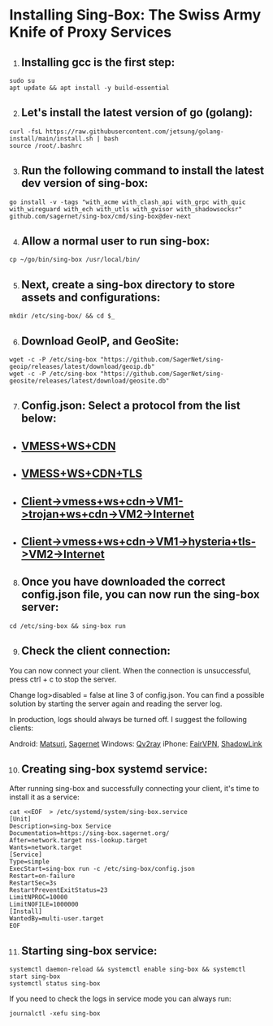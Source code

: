 
# Installing Sing-Box: The Swiss Army Knife of Proxy Services
  
  
1. ## Installing gcc is the first step:
```
sudo su
apt update && apt install -y build-essential
```
  
2. ## Let's install the latest version of go (golang):
  
```
curl -fsL https://raw.githubusercontent.com/jetsung/golang-install/main/install.sh | bash
source /root/.bashrc
```
3. ## Run the following command to install the latest dev version of sing-box:
  
```
go install -v -tags "with_acme with_clash_api with_grpc with_quic with_wireguard with_ech with_utls with_gvisor with_shadowsocksr" github.com/sagernet/sing-box/cmd/sing-box@dev-next
```
  
4. ## Allow a normal user to run sing-box:
  
```
cp ~/go/bin/sing-box /usr/local/bin/
```
  
5. ## Next, create a sing-box directory to store assets and configurations:
```
mkdir /etc/sing-box/ && cd $_
```
6. ## Download GeoIP, and GeoSite:
```
wget -c -P /etc/sing-box "https://github.com/SagerNet/sing-geoip/releases/latest/download/geoip.db"
wget -c -P /etc/sing-box "https://github.com/SagerNet/sing-geosite/releases/latest/download/geosite.db"
```
7. ## Config.json: Select a protocol from the list below:
  
 - ## [VMESS+WS+CDN](https://github.com/bitcoinvps/sing-box-easy/tree/main/sing-box-config/vmess-ws-cdn)
 - ## [VMESS+WS+CDN+TLS](https://github.com/bitcoinvps/sing-box-easy/tree/main/sing-box-config/vmess-ws-cdn-tls)
 - ## [Client->vmess+ws+cdn->VM1->trojan+ws+cdn->VM2->Internet](https://github.com/bitcoinvps/sing-box-easy/tree/main/sing-box-config/iran-multi-hop)
 - ## [Client->vmess+ws+cdn->VM1->hysteria+tls->VM2->Internet](https://github.com/bitcoinvps/sing-box-easy/tree/main/sing-box-config/vm1-vm2-hysteria-multi-hop)
 
8. ## Once you have downloaded the correct config.json file, you can now run the sing-box server:
```
cd /etc/sing-box && sing-box run
```
9. ## Check the client connection:
  
You can now connect your client. When the connection is unsuccessful, press ctrl + c to stop the server.
  
Change log>disabled = false at line 3 of config.json. You can find a possible solution by starting the server again and reading the server log.
  
In production, logs should always be turned off. I suggest the following clients:

Android: [Matsuri](https://github.com/MatsuriDayo/Matsuri/releases/latest), [Sagernet](https://play.google.com/store/apps/developer?id=%E4%B8%96%E7%95%8C)
Windows: [Qv2ray](https://github.com/Qv2ray/Qv2ray)
iPhone: [FairVPN](https://apps.apple.com/app/fair-vpn/id1533873488), [ShadowLink](https://apps.apple.com/app/shadowlink-shadowsocks-vpn/id1439686518)
  
10. ## Creating sing-box systemd service:
After running sing-box and successfully connecting your client, it's time to install it as a service:
```
cat <<EOF  > /etc/systemd/system/sing-box.service
[Unit]
Description=sing-box Service
Documentation=https://sing-box.sagernet.org/
After=network.target nss-lookup.target
Wants=network.target
[Service]
Type=simple
ExecStart=sing-box run -c /etc/sing-box/config.json
Restart=on-failure
RestartSec=3s
RestartPreventExitStatus=23
LimitNPROC=10000
LimitNOFILE=1000000
[Install]
WantedBy=multi-user.target
EOF
```
  
11. ## Starting sing-box service:
```
systemctl daemon-reload && systemctl enable sing-box && systemctl start sing-box
systemctl status sing-box
```
  
If you need to check the logs in service mode you can always run:
```
journalctl -xefu sing-box
```
